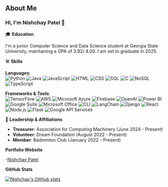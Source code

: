 
## About Me

### Hi, I'm Nishchay Patel 👋

🎓 **Education**  

I'm a junior Computer Science and Data Science student at Georgia State University, maintaining a GPA of 3.92/ 4.00. I am set to graduate in 2025.

🛠️ **Skills**  

**Languages**:  
![Python](https://img.shields.io/badge/-Python-3776AB?style=flat&logo=python&logoColor=white)
![Java](https://img.shields.io/badge/-Java-007396?style=flat&logo=java&logoColor=white)
![JavaScript](https://img.shields.io/badge/-JavaScript-F7DF1E?style=flat&logo=javascript&logoColor=black)
![HTML](https://img.shields.io/badge/-HTML5-E34F26?style=flat&logo=html5&logoColor=white)
![CSS](https://img.shields.io/badge/-CSS3-1572B6?style=flat&logo=css3&logoColor=white)
![SQL](https://img.shields.io/badge/-SQL-4479A1?style=flat&logo=postgresql&logoColor=white)
![C](https://img.shields.io/badge/-C-A8B9CC?style=flat&logo=c&logoColor=white)
![NoSQL](https://img.shields.io/badge/-NoSQL-4DB33D?style=flat&logo=mongodb&logoColor=white)
![TypeScript](https://img.shields.io/badge/-TypeScript-007ACC?style=flat&logo=typescript&logoColor=white)

**Frameworks & Tools**:  
![TensorFlow](https://img.shields.io/badge/-TensorFlow-FF6F00?style=flat&logo=tensorflow&logoColor=white)
![AWS](https://img.shields.io/badge/-AWS-232F3E?style=flat&logo=amazon-aws&logoColor=white)
![Microsoft Azure](https://img.shields.io/badge/-Microsoft%20Azure-0078D4?style=flat&logo=microsoft-azure&logoColor=white)
![Firebase](https://img.shields.io/badge/-Firebase-FFCA28?style=flat&logo=firebase&logoColor=black)
![OpenAI](https://img.shields.io/badge/-OpenAI-412991?style=flat&logo=openai&logoColor=white)
![Power BI](https://img.shields.io/badge/-Power%20BI-F2C811?style=flat&logo=power-bi&logoColor=black)
![Google Suite](https://img.shields.io/badge/-Google%20Suite-4285F4?style=flat&logo=google&logoColor=white)
![Microsoft Office](https://img.shields.io/badge/-Microsoft%20Office-D83B01?style=flat&logo=microsoft-office&logoColor=white)
![CLI](https://img.shields.io/badge/-CLI-555555?style=flat&logo=gnu-bash&logoColor=white)
![LangChain](https://img.shields.io/badge/-LangChain-FFD700?style=flat&logo=langchain&logoColor=black)
![Django](https://img.shields.io/badge/-Django-092E20?style=flat&logo=django&logoColor=white)
![React](https://img.shields.io/badge/-React-61DAFB?style=flat&logo=react&logoColor=black)
![Node.js](https://img.shields.io/badge/-Node.js-339933?style=flat&logo=node.js&logoColor=white)
![Flask](https://img.shields.io/badge/-Flask-000000?style=flat&logo=flask&logoColor=white)
![Google API Services](https://img.shields.io/badge/-Google%20API-4285F4?style=flat&logo=google&logoColor=white)


👥 **Leadership & Affiliations**  
- **Treasurer**: Association for Computing Machinery (June 2024 - Present)
- **Volunteer**: Dream Foundation (August 2022 - Present)
- **Member**: Badminton Club (January 2022 - Present)


**Portfolio Website**

-[Nishchay Patel](https://patelnishchay.vercel.app/)

**GitHub Stats**

[![Nishchay's GitHub stats](https://github-readme-stats.vercel.app/api?username=nishchaypat)](https://github.com/nishchaypat/github-readme-stats)
<!--![Top Langs](https://github-readme-stats.vercel.app/api/top-langs/?username=nishchaypat&layout=compact)
**Nishchaypat/nishchaypat** is a ✨ _special_ ✨ repository because its `README.md` (this file) appears on your GitHub profile.

Here are some ideas to get you started:

- 🔭 I’m currently working on ...
- 🌱 I’m currently learning ...
- 👯 I’m looking to collaborate on ...
- 🤔 I’m looking for help with ...
- 💬 Ask me about ...
- 📫 How to reach me: ...
- 😄 Pronouns: ...
- ⚡ Fun fact: ...
-->
